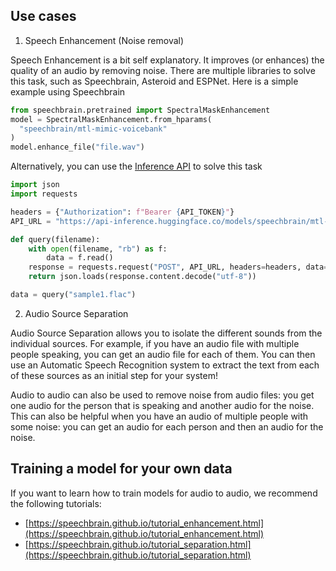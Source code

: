## Use cases

1. Speech Enhancement (Noise removal)

Speech Enhancement is a bit self explanatory. It improves (or enhances) the quality of an audio by removing noise. There are multiple libraries to solve this task, such as Speechbrain, Asteroid and ESPNet. Here is a simple example using Speechbrain 

```python
from speechbrain.pretrained import SpectralMaskEnhancement
model = SpectralMaskEnhancement.from_hparams(
  "speechbrain/mtl-mimic-voicebank"
)
model.enhance_file("file.wav")
```

Alternatively, you can use the [Inference API](https://huggingface.co/inference-api) to solve this task

```python
import json
import requests

headers = {"Authorization": f"Bearer {API_TOKEN}"}
API_URL = "https://api-inference.huggingface.co/models/speechbrain/mtl-mimic-voicebank"

def query(filename):
    with open(filename, "rb") as f:
        data = f.read()
    response = requests.request("POST", API_URL, headers=headers, data=data)
    return json.loads(response.content.decode("utf-8"))

data = query("sample1.flac")
```

2. Audio Source Separation

Audio Source Separation allows you to isolate the different sounds from the individual sources. For example, if you have an audio file with multiple people speaking, you can get an audio file for each of them. You can then use an Automatic Speech Recognition system to extract the text from each of these sources as an initial step for your system!

Audio to audio can also be used to remove noise from audio files: you get one audio for the person that is speaking and another audio for the noise. This can also be helpful when you have an audio of multiple people with some noise: you can get an audio for each person and then an audio for the noise.

## Training a model for your own data

If you want to learn how to train models for audio to audio, we recommend the following tutorials:

- [https://speechbrain.github.io/tutorial_enhancement.html](https://speechbrain.github.io/tutorial_enhancement.html)
- [https://speechbrain.github.io/tutorial_separation.html](https://speechbrain.github.io/tutorial_separation.html)